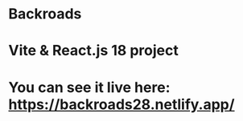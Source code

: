 # Backroads
# Vite & React.js 18 project

# You can see it live here: https://backroads28.netlify.app/
